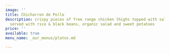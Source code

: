 ```yaml
---
image: ''
title: Chicharron de Pollo
description: crispy pieces of free range chicken thighs topped with salsa criolla
  served with rice & black beans, organic salad and sweet potatoes
price: ''
available: true
menu_name: _our_menus/platos.md

---
```

